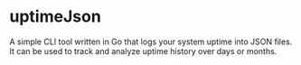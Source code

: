 # uptimeJson

A simple CLI tool written in Go that logs your system uptime into JSON files.  
It can be used to track and analyze uptime history over days or months.

